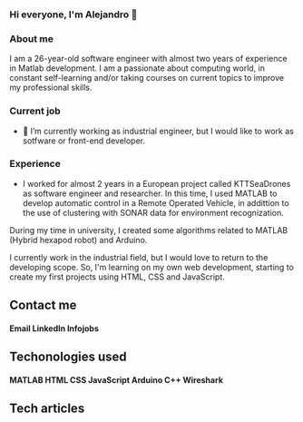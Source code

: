### Hi everyone, I'm Alejandro 👋

<!--
**AlejandroGC19/AlejandroGC19** is a ✨ _special_ ✨ repository because its `README.md` (this file) appears on your GitHub profile.

Here are some ideas to get you started:

- 🔭 I’m currently working as industrial engineer, but I would like to start working as Front-End developer.
- 🌱 I’m currently learning HTML, CSS, JavaScript and React.js.
- 👯 I’m looking to collaborate on ...
- 🤔 I’m looking for help with ...
- 💬 Ask me about ...
- 📫 How to reach me: ...
- 😄 Pronouns: ...
- ⚡ Fun fact: ...
-->

### About me
I am a 26-year-old software engineer with almost two years of experience in Matlab development. I am a passionate about computing world, in constant self-learning and/or taking courses on current topics to improve my professional skills.

### Current job
- 🔭 I’m currently working as industrial engineer, but I would like to work as sotfware or front-end developer.

### Experience
- I worked for almost 2 years in a European project called KTTSeaDrones as software engineer and researcher. In this time, I used MATLAB to develop automatic control in a Remote Operated Vehicle, in addittion to the use of clustering with SONAR data for environment recognization. 

During my time in university, I created some algorithms related to MATLAB (Hybrid hexapod robot) and Arduino.

I currently work in the industrial field, but I would love to return to the developing scope. So, I'm learning on my own web development, starting to create my first projects using HTML, CSS and JavaScript.

## Contact me
#### Email LinkedIn Infojobs

## Techonologies used
#### MATLAB HTML CSS JavaScript Arduino C++ Wireshark

## Tech articles
